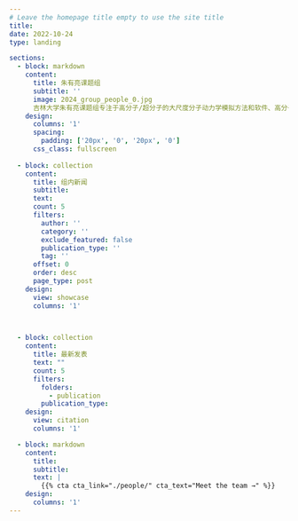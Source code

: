 ```yaml
---
# Leave the homepage title empty to use the site title
title:
date: 2022-10-24
type: landing

sections:
  - block: markdown
    content:
      title: 朱有亮课题组
      subtitle: ''
      image: 2024_group_people_0.jpg
      吉林大学朱有亮课题组专注于高分子/超分子的大尺度分子动力学模拟方法和软件、高分子材料力学性能的分子机理、共价有机框架的生长动力学等领域的研究。自主研发了分子动力学模拟软件GALAMOST 和 PYGAMD 并取得了一系列重要应用，软件应用成果已经在science等国际著名期刊发表论文超过200篇。
    design:
      columns: '1'
      spacing:
        padding: ['20px', '0', '20px', '0']
      css_class: fullscreen      
  
  - block: collection
    content:
      title: 组内新闻
      subtitle:
      text:
      count: 5
      filters:
        author: ''
        category: ''
        exclude_featured: false
        publication_type: ''
        tag: ''
      offset: 0
      order: desc
      page_type: post
    design:
      view: showcase
      columns: '1'
  


  - block: collection
    content:
      title: 最新发表
      text: ""
      count: 5
      filters:
        folders:
          - publication
        publication_type: 
    design:
      view: citation
      columns: '1'

  - block: markdown
    content:
      title:
      subtitle:
      text: |
        {{% cta cta_link="./people/" cta_text="Meet the team →" %}}
    design:
      columns: '1'
---
```

